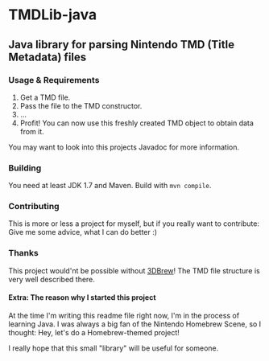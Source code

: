 # TMDLib-java
## Java library for parsing Nintendo TMD (Title Metadata) files

### Usage & Requirements
1. Get a TMD file.
2. Pass the file to the TMD constructor.
3. ...
4. Profit! You can now use this freshly created TMD object to obtain data from it.

You may want to look into this projects Javadoc for more information.

### Building
You need at least JDK 1.7 and Maven.
Build with `mvn compile`.

### Contributing
This is more or less a project for myself, but if you really want to contribute: 
Give me some advice, what I can do better :)

### Thanks
This project would'nt be possible without [3DBrew](https://3dbrew.org/wiki/Title_metadata)!
The TMD file structure is very well described there.

#### Extra: The reason why I started this project
At the time I'm writing this readme file right now, I'm in the process of learning Java.
I was always a big fan of the Nintendo Homebrew Scene, so I thought: Hey, let's do a Homebrew-themed project!

I really hope that this small "library" will be useful for someone.